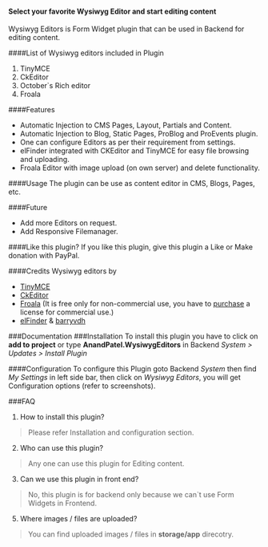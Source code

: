 #### Select your favorite Wysiwyg Editor and start editing content
Wysiwyg Editors is Form Widget plugin that can be used in Backend for editing content.


####List of Wysiwyg editors included in Plugin
1. TinyMCE
2. CkEditor 
3. October`s Rich editor
4. Froala

####Features
* Automatic Injection to CMS Pages, Layout, Partials and Content.
* Automatic Injection to Blog, Static Pages, ProBlog and ProEvents plugin.
* One can configure Editors as per their requirement from settings.
* elFinder integrated with CKEditor and TinyMCE for easy file browsing and uploading.
* Froala Editor with image upload (on own server) and delete functionality.

####Usage
The plugin can be use as content editor in CMS, Blogs, Pages, etc.

####Future 
* Add more Editors on request.
* Add Responsive Filemanager.

####Like this plugin?
If you like this plugin, give this plugin a Like or Make donation with PayPal.


####Credits 
Wysiwyg editors by
* [TinyMCE](http://www.tinymce.com/)
* [CkEditor](http://ckeditor.com/)
* [Froala](http://editor.froala.com/) (It is free only for non-commercial use, you have to [purchase](http://editor.froala.com/pricing) a license for commercial use.)
* [elFinder](http://elfinder.org/) & [barryvdh](https://github.com/barryvdh/laravel-elfinder)


###Documentation
###Installation
To install this plugin you have to click on __add to project__ or type __AnandPatel.WysiwygEditors__ in Backend *System > Updates > Install Plugin*

####Configuration
To configure this Plugin goto Backend *System* then find *My Settings* in left side bar, then click on *Wysiwyg Editors*, you will get Configuration options (refer to screenshots).

###FAQ
1. How to install this plugin?
> Please refer Installation and configuration section.
2. Who can use this plugin?
> Any one can use this plugin for Editing content.
3. Can we use this plugin in front end?
> No, this plugin is for backend only because we can`t use Form Widgets in Frontend.
5. Where images / files are uploaded?
> You can find uploaded images / files in __storage/app__ direcotry.

